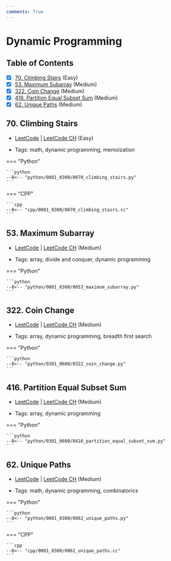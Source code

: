 ```yaml
---
comments: True
---
```


# Dynamic Programming

## Table of Contents

- [x] [70. Climbing Stairs](https://leetcode.cn/problems/climbing-stairs/) (Easy)
- [x] [53. Maximum Subarray](https://leetcode.cn/problems/maximum-subarray/) (Medium)
- [x] [322. Coin Change](https://leetcode.cn/problems/coin-change/) (Medium)
- [x] [416. Partition Equal Subset Sum](https://leetcode.cn/problems/partition-equal-subset-sum/) (Medium)
- [x] [62. Unique Paths](https://leetcode.cn/problems/unique-paths/) (Medium)

## 70. Climbing Stairs

-   [LeetCode](https://leetcode.com/problems/climbing-stairs/) | [LeetCode CH](https://leetcode.cn/problems/climbing-stairs/) (Easy)

-   Tags: math, dynamic programming, memoization

=== "Python"

    ```python
    --8<-- "python/0001_0300/0070_climbing_stairs.py"
    ```


=== "CPP"

    ```cpp
    --8<-- "cpp/0001_0300/0070_climbing_stairs.cc"
    ```



## 53. Maximum Subarray

-   [LeetCode](https://leetcode.com/problems/maximum-subarray/) | [LeetCode CH](https://leetcode.cn/problems/maximum-subarray/) (Medium)

-   Tags: array, divide and conquer, dynamic programming

=== "Python"

    ```python
    --8<-- "python/0001_0300/0053_maximum_subarray.py"
    ```



## 322. Coin Change

-   [LeetCode](https://leetcode.com/problems/coin-change/) | [LeetCode CH](https://leetcode.cn/problems/coin-change/) (Medium)

-   Tags: array, dynamic programming, breadth first search

=== "Python"

    ```python
    --8<-- "python/0301_0600/0322_coin_change.py"
    ```



## 416. Partition Equal Subset Sum

-   [LeetCode](https://leetcode.com/problems/partition-equal-subset-sum/) | [LeetCode CH](https://leetcode.cn/problems/partition-equal-subset-sum/) (Medium)

-   Tags: array, dynamic programming

=== "Python"

    ```python
    --8<-- "python/0301_0600/0416_partition_equal_subset_sum.py"
    ```



## 62. Unique Paths

-   [LeetCode](https://leetcode.com/problems/unique-paths/) | [LeetCode CH](https://leetcode.cn/problems/unique-paths/) (Medium)

-   Tags: math, dynamic programming, combinatorics

=== "Python"

    ```python
    --8<-- "python/0001_0300/0062_unique_paths.py"
    ```


=== "CPP"

    ```cpp
    --8<-- "cpp/0001_0300/0062_unique_paths.cc"
    ```
